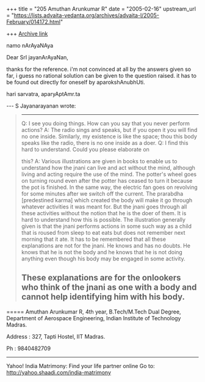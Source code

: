 +++
title = "205 Amuthan Arunkumar R"
date = "2005-02-16"
upstream_url = "https://lists.advaita-vedanta.org/archives/advaita-l/2005-February/014172.html"

+++
[Archive link](https://lists.advaita-vedanta.org/archives/advaita-l/2005-February/014172.html)

namo nArAyaNAya

Dear SrI jayanArAyaNan,

thanks for the reference. i'm not convinced at all by
the answers given so far, i guess no rational solution
can be given to the question raised. it has to be
found out directly for oneself by aparokshAnubhUti.

hari sarvatra,
aparyAptAmr.ta

 --- S Jayanarayanan <sjayana at yahoo.com> wrote: 

> ---
> Q: I see you doing things. How can you say that you
> never
> perform actions? 
> A: The radio sings and speaks, but if you open it
> you will find
> no one inside. Similarly, my existence is like the
> space; thou
> this body speaks like the radio, there is no one
> inside as a
> doer. 
> Q: I find this hard to understand. Could you please
> elaborate on
> 
> this? 
> A: Various illustrations are given in books to
> enable us to
> understand how the jnani can live and act without
> the mind,
> although living and acting require the use of the
> mind. The
> potter's wheel goes on turning round even after the
> potter has
> ceased to turn it because the pot is finished. In
> the same way,
> the electric fan goes on revolving for some minutes
> after we
> switch off the current. The prarabdha [predestined
> karma] which
> created the body will make it go through whatever
> activities it
> was meant for. But the jnani goes through all these
> activities
> without the notion that he is the doer of them. It
> is hard to
> understand how this is possible. The illustration
> generally
> given is that the jnani performs actions in some
> such way 
> as a child that is roused from sleep to eat eats but
> does not
> remember next morning that it ate. It has to be
> remembered that
> all these explanations are not for the jnani. He
> knows and has
> no doubts. He knows that he is not the body and he
> knows that he
> is not doing anything even though his body may be
> engaged in
> some activity. 
> 
> These explanations are for the onlookers who think
> of the jnani
> as one with a body and cannot help identifying him
> with his
> body. 
> ---


=====
Amuthan Arunkumar R,
4th year, B.Tech/M.Tech Dual Degree,
Department of Aerospace Engineering,
Indian Institute of Technology Madras.

Address : 327, Tapti Hostel, IIT Madras.

Ph : 9840482709

________________________________________________________________________
Yahoo! India Matrimony: Find your life partner online
Go to: http://yahoo.shaadi.com/india-matrimony


